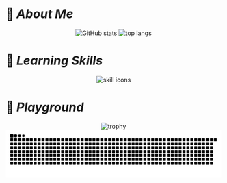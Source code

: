 # :pushpin: **_About Me_**

<p align="center">
    <img src="https://github-readme-stats.vercel.app/api?username=mamenz752&show_icons=true&theme=neon" alt="GitHub stats">
    <img src="https://github-readme-stats.vercel.app/api/top-langs?username=mamenz752&layout=donut-vertical&theme=neon" alt="top langs">
</p>

# :rocket: **_Learning Skills_**

<p align="center">
    <img src="https://skillicons.dev/icons?i=js,ts,react,nextjs,figma,ruby,rails,php,laravel,py&perline=5#skills" alt="skill icons">
</p>

# 🛝 **_Playground_**

<p align="center">
    <img src="https://github-profile-trophy.vercel.app/?username=mamenz752&theme=onedark" alt="trophy">
    <img src="https://raw.githubusercontent.com/mamenz752/mamenz752/output/github-contribution-grid-snake.svg" alt="snake animation">
</p>
